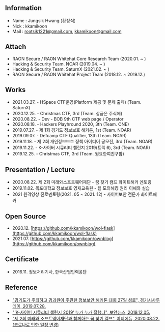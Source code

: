 ## Information
- Name : Jungsik Hwang (황정식)
- Nick : kkamikoon
- Mail : rootsik1221@gmail.com, kkamikoon@gmail.com

## Attach
- RAON Secure / RAON Whitehat Core Research Team (2020.01. ~ )
- Hacking & Security Team. NOAR (2019.04. ~ )
- Hacking & Security Team. SaturnX (2021.02. ~ )
- RAON Secure / RAON Whitehat Project Team (2018.12. ~ 2019.12.)

## Works
- 2021.03.27. - HSpace CTF운영(Platform 제공 및 문제 출제) (Team. SaturnX)
- 2020.12.25. - Christmas CTF, 3rd (Team. 상금은 주식에)
- 2020.08.22. - Dev - BOB 9th CTF web page / Operator
- 2020.08.18. - Hackers Playhround 2020, 3th (Team. ONE)
- 2019.07.27. - 제 1회 경기도 정보보호 해커톤, 1st (Team. NOAR)
- 2019.09.07. - Defcamp CTF Qualifier, 13th (Team. NOAR)
- 2019.11.18. - 제 2회 개인정보보호 정책 아이디어 공모전, 3rd (Team. NOAR)
- 2019.11.22. - K-사이버 시큐리티 챌린지 2019(트랙 6), 3rd (Team. NOAR)
- 2019.12.25. - Christmas CTF, 3rd (Team. 원요한여친구함)

## Presentation / Lecture
- 2020.08.22. 제 2회 미래와소프트웨어재단 - 꿈 찾기 캠프 화이트해커 멘토링
- 2019.11.02. 목포대학교 정보보호 영재교육원 - 웹 모의해킹 원리 이해와 실습
- 2021 원격영상 진로멘토링(2021. 05 ~ 2021. 12) - 사이버보안 전문가 화이트해커

## Open Source
- 2020.12. [https://github.com/kkamikoon/wol-flask](https://github.com/kkamikoon/wol-flask)
- 2021.07. [https://github.com/kkamikoon/ownblog](https://github.com/kkamikoon/ownblog)

## Certificate
- 2016.11. 정보처리기사, 한국산업인력공단

## Reference
- ["경기도가 주최하고 경과원이 주관한 정보보안 해커톤 대회 27일 성료", 경기시사투데이, 2019.07.28.](http://www.yitoday.com/news/articleView.html?idxno=38991)
- ["‘K-사이버 시큐리티 챌린지 2019’ 누가 누가 잘했나", 보안뉴스, 2019.12.05.](https://www.boannews.com/media/view.asp?idx=85008)
- ["제 2회 미래와 소프트웨어재단과 함께하는 꿈 찾기 캠프", 이티에듀, 2020.08.22.(코로나로 인한 일정 변경)](https://etedu.co.kr/shop/item.php?it_id=1576483729)
